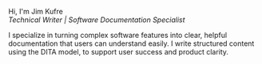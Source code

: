 Hi, I'm Jim Kufre  
*Technical Writer | Software Documentation Specialist*

I specialize in turning complex software features into clear, helpful documentation that users can understand easily. I write structured content using the DITA model, to support user success and product clarity.
